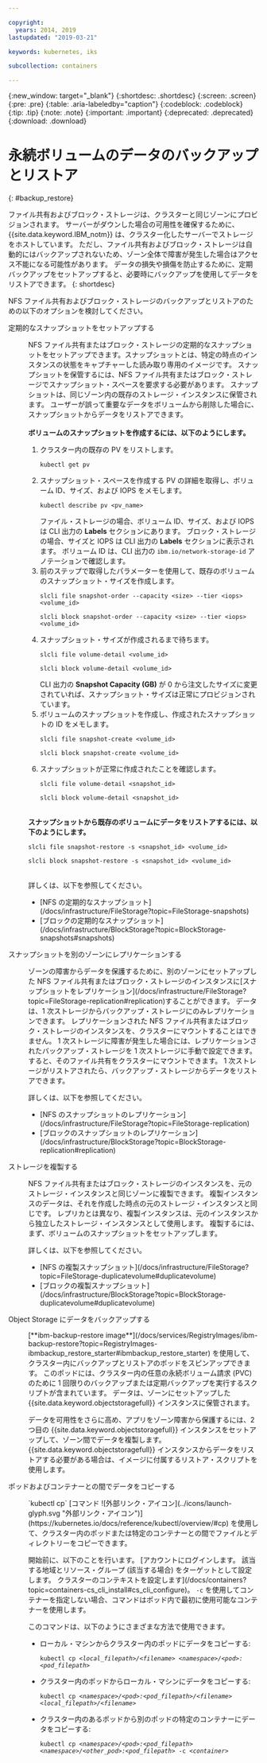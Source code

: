 ```yaml
---

copyright:
  years: 2014, 2019
lastupdated: "2019-03-21"

keywords: kubernetes, iks

subcollection: containers

---
```


{:new_window: target="_blank"}
{:shortdesc: .shortdesc}
{:screen: .screen}
{:pre: .pre}
{:table: .aria-labeledby="caption"}
{:codeblock: .codeblock}
{:tip: .tip}
{:note: .note}
{:important: .important}
{:deprecated: .deprecated}
{:download: .download}



# 永続ボリュームのデータのバックアップとリストア
{: #backup_restore}

ファイル共有およびブロック・ストレージは、クラスターと同じゾーンにプロビジョンされます。 サーバーがダウンした場合の可用性を確保するために、{{site.data.keyword.IBM_notm}} は、クラスター化したサーバーでストレージをホストしています。 ただし、ファイル共有およびブロック・ストレージは自動的にはバックアップされないため、ゾーン全体で障害が発生した場合はアクセス不能になる可能性があります。 データの損失や損傷を防止するために、定期バックアップをセットアップすると、必要時にバックアップを使用してデータをリストアできます。
{: shortdesc}

NFS ファイル共有およびブロック・ストレージのバックアップとリストアのための以下のオプションを検討してください。

<dl>
  <dt>定期的なスナップショットをセットアップする</dt>
  <dd><p>NFS ファイル共有またはブロック・ストレージの定期的なスナップショットをセットアップできます。スナップショットとは、特定の時点のインスタンスの状態をキャプチャーした読み取り専用のイメージです。 スナップショットを保管するには、NFS ファイル共有またはブロック・ストレージでスナップショット・スペースを要求する必要があります。 スナップショットは、同じゾーン内の既存のストレージ・インスタンスに保管されます。 ユーザーが誤って重要なデータをボリュームから削除した場合に、スナップショットからデータをリストアできます。 </br></br> <strong>ボリュームのスナップショットを作成するには、以下のようにします。</strong><ol><li>クラスター内の既存の PV をリストします。 <pre class="pre"><code>kubectl get pv</code></pre></li><li>スナップショット・スペースを作成する PV の詳細を取得し、ボリューム ID、サイズ、および IOPS をメモします。 <pre class="pre"><code>kubectl describe pv &lt;pv_name&gt;</code></pre> ファイル・ストレージの場合、ボリューム ID、サイズ、および IOPS は CLI 出力の <strong>Labels</strong> セクションにあります。 ブロック・ストレージの場合、サイズと IOPS は CLI 出力の <strong>Labels</strong> セクションに表示されます。 ボリューム ID は、CLI 出力の <code>ibm.io/network-storage-id</code> アノテーションで確認します。 </li><li>前のステップで取得したパラメーターを使用して、既存のボリュームのスナップショット・サイズを作成します。 <pre class="pre"><code>slcli file snapshot-order --capacity &lt;size&gt; --tier &lt;iops&gt; &lt;volume_id&gt;</code></pre><pre class="pre"><code>slcli block snapshot-order --capacity &lt;size&gt; --tier &lt;iops&gt; &lt;volume_id&gt;</code></pre></li><li>スナップショット・サイズが作成されるまで待ちます。 <pre class="pre"><code>slcli file volume-detail &lt;volume_id&gt;</code></pre><pre class="pre"><code>slcli block volume-detail &lt;volume_id&gt;</code></pre>CLI 出力の <strong>Snapshot Capacity (GB)</strong> が 0 から注文したサイズに変更されていれば、スナップショット・サイズは正常にプロビジョンされています。 </li><li>ボリュームのスナップショットを作成し、作成されたスナップショットの ID をメモします。 <pre class="pre"><code>slcli file snapshot-create &lt;volume_id&gt;</code></pre><pre class="pre"><code>slcli block snapshot-create &lt;volume_id&gt;</code></pre></li><li>スナップショットが正常に作成されたことを確認します。 <pre class="pre"><code>slcli file volume-detail &lt;snapshot_id&gt;</code></pre><pre class="pre"><code>slcli block volume-detail &lt;snapshot_id&gt;</code></pre></li></ol></br><strong>スナップショットから既存のボリュームにデータをリストアするには、以下のようにします。</strong><pre class="pre"><code>slcli file snapshot-restore -s &lt;snapshot_id&gt; &lt;volume_id&gt;</code></pre><pre class="pre"><code>slcli block snapshot-restore -s &lt;snapshot_id&gt; &lt;volume_id&gt;</code></pre></br>詳しくは、以下を参照してください。<ul><li>[NFS の定期的なスナップショット](/docs/infrastructure/FileStorage?topic=FileStorage-snapshots)</li><li>[ブロックの定期的なスナップショット](/docs/infrastructure/BlockStorage?topic=BlockStorage-snapshots#snapshots)</li></ul></p></dd>
  <dt>スナップショットを別のゾーンにレプリケーションする</dt>
 <dd><p>ゾーンの障害からデータを保護するために、別のゾーンにセットアップした NFS ファイル共有またはブロック・ストレージのインスタンスに[スナップショットをレプリケーション](/docs/infrastructure/FileStorage?topic=FileStorage-replication#replication)することができます。 データは、1 次ストレージからバックアップ・ストレージにのみレプリケーションできます。 レプリケーションされた NFS ファイル共有またはブロック・ストレージのインスタンスを、クラスターにマウントすることはできません。 1 次ストレージに障害が発生した場合には、レプリケーションされたバックアップ・ストレージを 1 次ストレージに手動で設定できます。 すると、そのファイル共有をクラスターにマウントできます。 1 次ストレージがリストアされたら、バックアップ・ストレージからデータをリストアできます。</p>
 <p>詳しくは、以下を参照してください。<ul><li>[NFS のスナップショットのレプリケーション](/docs/infrastructure/FileStorage?topic=FileStorage-replication)</li><li>[ブロックのスナップショットのレプリケーション](/docs/infrastructure/BlockStorage?topic=BlockStorage-replication#replication)</li></ul></p></dd>
 <dt>ストレージを複製する</dt>
 <dd><p>NFS ファイル共有またはブロック・ストレージのインスタンスを、元のストレージ・インスタンスと同じゾーンに複製できます。 複製インスタンスのデータは、それを作成した時点の元のストレージ・インスタンスと同じです。 レプリカとは異なり、複製インスタンスは、元のインスタンスから独立したストレージ・インスタンスとして使用します。 複製するには、まず、ボリュームのスナップショットをセットアップします。</p>
 <p>詳しくは、以下を参照してください。<ul><li>[NFS の複製スナップショット](/docs/infrastructure/FileStorage?topic=FileStorage-duplicatevolume#duplicatevolume)</li><li>[ブロックの複製スナップショット](/docs/infrastructure/BlockStorage?topic=BlockStorage-duplicatevolume#duplicatevolume)</li></ul></p></dd>
  <dt>Object Storage にデータをバックアップする</dt>
  <dd><p>[**ibm-backup-restore image**](/docs/services/RegistryImages/ibm-backup-restore?topic=RegistryImages-ibmbackup_restore_starter#ibmbackup_restore_starter) を使用して、クラスター内にバックアップとリストアのポッドをスピンアップできます。 このポッドには、クラスター内の任意の永続ボリューム請求 (PVC) のために 1 回限りのバックアップまたは定期バックアップを実行するスクリプトが含まれています。 データは、ゾーンにセットアップした {{site.data.keyword.objectstoragefull}} インスタンスに保管されます。</p>
  <p>データを可用性をさらに高め、アプリをゾーン障害から保護するには、2 つ目の {{site.data.keyword.objectstoragefull}} インスタンスをセットアップして、ゾーン間でデータを複製します。 {{site.data.keyword.objectstoragefull}} インスタンスからデータをリストアする必要がある場合は、イメージに付属するリストア・スクリプトを使用します。</p></dd>
<dt>ポッドおよびコンテナーとの間でデータをコピーする</dt>
<dd><p>`kubectl cp` [コマンド ![外部リンク・アイコン](../icons/launch-glyph.svg "外部リンク・アイコン")](https://kubernetes.io/docs/reference/kubectl/overview/#cp) を使用して、クラスター内のポッドまたは特定のコンテナーとの間でファイルとディレクトリーをコピーできます。</p>
<p>開始前に、以下のことを行います。 [アカウントにログインします。 該当する地域とリソース・グループ (該当する場合) をターゲットとして設定します。 クラスターのコンテキストを設定します](/docs/containers?topic=containers-cs_cli_install#cs_cli_configure)。 <code>-c</code> を使用してコンテナーを指定しない場合、コマンドはポッド内で最初に使用可能なコンテナーを使用します。</p>
<p>このコマンドは、以下のようにさまざまな方法で使用できます。</p>
<ul>
<li>ローカル・マシンからクラスター内のポッドにデータをコピーする: <pre class="pre"><code>kubectl cp <var>&lt;local_filepath&gt;/&lt;filename&gt;</var> <var>&lt;namespace&gt;/&lt;pod&gt;:&lt;pod_filepath&gt;</var></code></pre></li>
<li>クラスター内のポッドからローカル・マシンにデータをコピーする: <pre class="pre"><code>kubectl cp <var>&lt;namespace&gt;/&lt;pod&gt;:&lt;pod_filepath&gt;/&lt;filename&gt;</var> <var>&lt;local_filepath&gt;/&lt;filename&gt;</var></code></pre></li>
<li>クラスター内のあるポッドから別のポッドの特定のコンテナーにデータをコピーする: <pre class="pre"><code>kubectl cp <var>&lt;namespace&gt;/&lt;pod&gt;:&lt;pod_filepath&gt;</var> <var>&lt;namespace&gt;/&lt;other_pod&gt;:&lt;pod_filepath&gt;</var> -c <var>&lt;container></var></code></pre></li>
</ul></dd>
  </dl>
